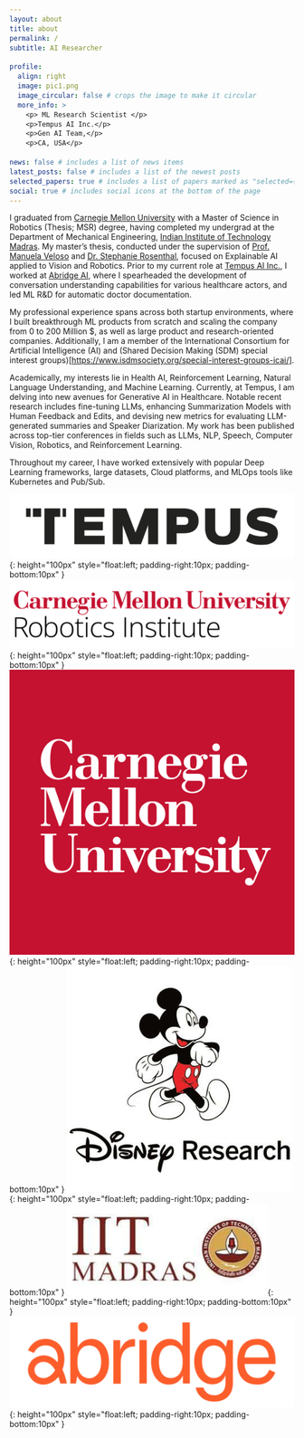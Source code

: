 ```yaml
---
layout: about
title: about
permalink: /
subtitle: AI Researcher

profile:
  align: right
  image: pic1.png
  image_circular: false # crops the image to make it circular
  more_info: >
    <p> ML Research Scientist </p>
    <p>Tempus AI Inc.</p>
    <p>Gen AI Team,</p>
    <p>CA, USA</p>

news: false # includes a list of news items
latest_posts: false # includes a list of the newest posts
selected_papers: true # includes a list of papers marked as "selected={true}"
social: true # includes social icons at the bottom of the page
---
```


I graduated from [Carnegie Mellon University](http://www.cmu.edu/) with a Master of Science in Robotics (Thesis; MSR) degree, having completed my undergrad at the Department of Mechanical Engineering, [Indian Institute of Technology Madras](http://www.iitm.ac.in/). My master’s thesis, conducted under the supervision of [Prof. Manuela Veloso](http://www.cs.cmu.edu/~mmv/) and [Dr. Stephanie Rosenthal](http://www.rosenthalphd.com/), focused on Explainable AI applied to Vision and Robotics. Prior to my current role at [Tempus AI Inc.](https://www.tempus.com/), I worked at [Abridge AI](https://abridge.com/), where I spearheaded the development of conversation understanding capabilities for various healthcare actors, and led ML R&D for automatic doctor documentation.

My professional experience spans across both startup environments, where I built breakthrough ML products from scratch and scaling the company from 0 to 200 Million $, as well as large product and research-oriented companies. Additionally, I am a member of the International Consortium for Artificial Intelligence (AI) and (Shared Decision Making (SDM) special interest groups)[https://www.isdmsociety.org/special-interest-groups-icai/].

Academically, my interests lie in Health AI, Reinforcement Learning, Natural Language Understanding, and Machine Learning. Currently, at Tempus, I am delving into new avenues for Generative AI in Healthcare. Notable recent research includes fine-tuning LLMs, enhancing Summarization Models with Human Feedback and Edits, and devising new metrics for evaluating LLM-generated summaries and Speaker Diarization. My work has been published across top-tier conferences in fields such as LLMs, NLP, Speech, Computer Vision, Robotics, and Reinforcement Learning.

Throughout my career, I have worked extensively with popular Deep Learning frameworks, large datasets, Cloud platforms, and MLOps tools like Kubernetes and Pub/Sub.

<!-- 
<p float="left">
  <img src="assets/img/affiliations/Tempus.png" height="100" />   
  <img src="assets/img/affiliations/CMU-RI.png" height="100" />   
  <img src="assets/img/affiliations/CMU.png" width="100" /> 
  <img src="assets/img/affiliations/dr.jpeg" width="100" /> &nbsp
  <img src="assets/img/affiliations/iitm.jpeg" height="100" /> &nbsp
  <img src="assets/img/affiliations/abridge.png" height="100" />
</p> -->

![Tempus](assets/img/affiliations/Tempus.png "Tempus"){: height="100px" style="float:left; padding-right:10px; padding-bottom:10px" } ![CMU RI](assets/img/affiliations/CMU-RI.png "CMU RI"){: height="100px" style="float:left; padding-right:10px; padding-bottom:10px" } ![CMU](assets/img/affiliations/CMU.png "CMU"){: height="100px" style="float:left; padding-right:10px; padding-bottom:10px" } ![Disney Research](assets/img/affiliations/dr.jpeg "Disney Research"){: height="100px" style="float:left; padding-right:10px; padding-bottom:10px" } ![IIT Madras](assets/img/affiliations/iitm.png "IIT Madras"){: height="100px" style="float:left; padding-right:10px; padding-bottom:10px" } ![Abridge AI](assets/img/affiliations/abridge.png "Abridge AI"){: height="100px" style="float:left; padding-right:10px; padding-bottom:10px" }


<!-- I am currently working at Tempus Labs. Before that, I worked at Abridge AI. I graduated from <a href="http://www.cmu.edu/" target="_blank">Carnegie Mellon University</a> with a Master of Science in Robotics (Thesis; MSR) degree. My master's thesis with <a href="http://www.cs.cmu.edu/~mmv/">Prof. Manuela Veloso</a>, and <a href="http://www.rosenthalphd.com/">Dr. Stephanie Rosenthal </a> was on Explainable AI applied to Vision and Robotics. I completed my undergrad at the Department of Mechanical Engineering, <a href="http://www.iitm.ac.in/" target="_blank">Indian Institute of Technology Madras</a>. -->

<!-- I am an experienced product builder and ML researcher. I have built breakthrough ML products from scratch at a startup (0 to 200M $) and worked at large product and research-oriented companies. -->
<!-- I am also a member of the International Consortium for Artificial Intelligence (AI) and Shared Decision Making (SDM) <a href="https://www.isdmsociety.org/special-interest-groups-icai/">special interest groups</a> -->

<!-- My main academic interests are in Reinforcement Learning, Natural language Understanding, and Machine Learning. In addition, I have worked on Explainable AI, Computer Vision, and Planning. I just joined Tempus to explore new avenues for Generative AI in Healthcare. At Abridge, I developed a first-of-its-kind conversation understanding capabilities for various healthcare actors. I created and led ML R&D for Abridge's automatic doctor documentation product. The product generates accurate clinical notes using clinical conversations with generative AI.

I have publications across areas like LLMs, NLP, Speech, Computer Vision, Robotics, and Reinforcement Learning at top-tier conferences. Some of my recent interesting research works includes improving summarization models with human-edit information and developing custom metrics to evaluate LLM summaries. I have worked with popular Deep Learning frameworks, large data sets, Cloud platforms, and MLOps tools like Kubernetes, and Pub/Sub.

Recent work: Fine-tunning LLMs, improving Summarization Models with Human Feedback and Edits, developing new metrics to evaluate LLM-generated summaries and Speaker Diarization -->